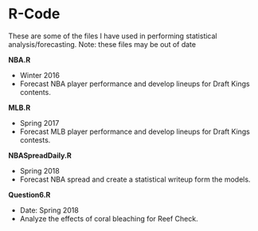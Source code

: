 # R-Code
These are some of the files I have used in performing statistical analysis/forecasting.
Note: these files may be out of date

**NBA.R**
- Winter 2016
- Forecast NBA player performance and develop lineups for Draft Kings contents.

**MLB.R**
- Spring 2017
- Forecast MLB player performance and develop lineups for Draft Kings contests.

**NBASpreadDaily.R**
- Spring 2018
- Forecast NBA spread and create a statistical writeup form the models.

**Question6.R**
- Date: Spring 2018
- Analyze the effects of coral bleaching for Reef Check. 



